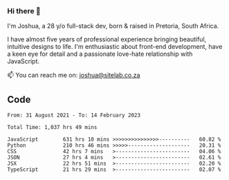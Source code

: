 ### Hi there 👋

I'm Joshua, a 28 y/o full-stack dev, born & raised in Pretoria, South Africa. 

I have almost five years of professional experience bringing beautiful, intuitive designs to life. I'm enthusiastic about front-end development, have a keen eye for detail and a passionate love-hate relationship with JavaScript.

📫 You can reach me on: joshua@sitelab.co.za

## **Code**

<!--START_SECTION:waka-->

```text
From: 31 August 2021 - To: 14 February 2023

Total Time: 1,037 hrs 49 mins

JavaScript        631 hrs 10 mins >>>>>>>>>>>>>>>----------   60.82 %
Python            210 hrs 46 mins >>>>>--------------------   20.31 %
CSS               42 hrs 7 mins   >------------------------   04.06 %
JSON              27 hrs 4 mins   >------------------------   02.61 %
JSX               22 hrs 51 mins  >------------------------   02.20 %
TypeScript        21 hrs 29 mins  >------------------------   02.07 %
```

<!--END_SECTION:waka-->
